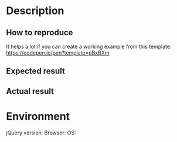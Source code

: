 # Description

## How to reproduce

It helps a lot if you can create a working example from this template:
https://codepen.io/pen?template=pBxBXm

## Expected result

## Actual result

# Environment

jQuery version:
Browser:
OS:
